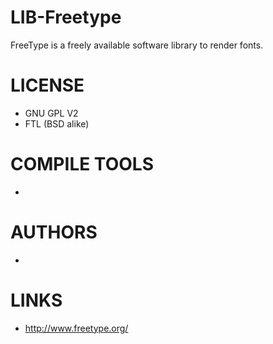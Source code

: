 LIB-Freetype
============

FreeType is a freely available software library to render fonts.


LICENSE
===============
* GNU GPL V2
* FTL (BSD alike)

COMPILE TOOLS
===============
* 

AUTHORS
===============
* 

LINKS
===============
* http://www.freetype.org/
